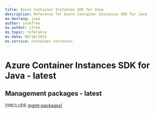 ```yaml
---
title: Azure Container Instances SDK for Java
description: Reference for Azure Container Instances SDK for Java
ms.devlang: java
author: joshfree
ms.author: jfree
ms.topic: reference
ms.data: 08/18/2022
ms.service: container-instances
---
```

# Azure Container Instances SDK for Java - latest

## Management packages - latest
[!INCLUDE [mgmt-packages](container-instances-mgmt-index.md)]